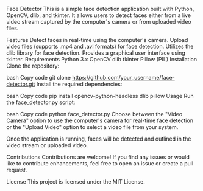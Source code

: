 Face Detector
This is a simple face detection application built with Python, OpenCV, dlib, and tkinter. It allows users to detect faces either from a live video stream captured by the computer's camera or from uploaded video files.

Features
Detect faces in real-time using the computer's camera.
Upload video files (supports .mp4 and .avi formats) for face detection.
Utilizes the dlib library for face detection.
Provides a graphical user interface using tkinter.
Requirements
Python 3.x
OpenCV
dlib
tkinter
Pillow (PIL)
Installation
Clone the repository:

bash
Copy code
git clone https://github.com/your_username/face-detector.git
Install the required dependencies:

bash
Copy code
pip install opencv-python-headless dlib pillow
Usage
Run the face_detector.py script:

bash
Copy code
python face_detector.py
Choose between the "Video Camera" option to use the computer's camera for real-time face detection or the "Upload Video" option to select a video file from your system.

Once the application is running, faces will be detected and outlined in the video stream or uploaded video.

Contributions
Contributions are welcome! If you find any issues or would like to contribute enhancements, feel free to open an issue or create a pull request.

License
This project is licensed under the MIT License.
